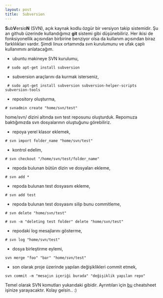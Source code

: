 ```yaml
---
layout: post
title:  Subversion 
---
```


**S**ub**V**ersio**N** (SVN), açık kaynak kodlu özgür bir versiyon takip sistemidir. Şu an github üzerinde kullandığımız **git** sistemi gibi düşünebiliriz.
Her ikisi de fonksiyonellik açısından birbirine benziyor olsa da kullanım açısından biraz farklılıkları vardır. Şimdi linux ortamında svn kurulumunu ve ufak çaplı kullanımını anlatacağım.

- ubuntu makineye SVN kurulumu,

` # sudo apt-get install subversion`

- subversion araçlarını da kurmak isterseniz,

` # sudo apt-get install subversion subversion-helper-scripts subversion-tools`

- repository oluşturma,

` # svnadmin create "home/svn/test" `

home/svn/ dizini altında svn test reposunu oluşturduk. Repomuza baktığımızda svn dosyalarının oluştuğunu görebiliriz.

- repoya yerel klasor eklemek, 

`# svn import folder_name "home/svn/test"`  

- kontrol edelim,

`# svn checkout "/home/svn/test/folder_name"` 

- repoda bulunan bütün dizin ve dosyaları ekleme,

`# svn add * `

- repoda bulunan test dosyasını ekleme,

`# svn add test `

- repoda bulunan test dosyasını silip bunu commitleme,

`# svn delete "home/svn/test"`

`# svn -m "deleting test folder" delete "home/svn/test"` 

- repodaki log mesajlarını gösterme,

`# svn log "home/svn/test"`

- dosya birleştirme eylemi,

`svn merge "foo" "bar" "home/svn/test"`

- son olarak proje üzerinde yapılan değişiklikleri commit etmek,

`svn commit -m "mesajın içeriği burada" "değişiklik yapılan repo"`

Temel olarak SVN komutları yukarıdaki gibidir. Ayrıntıları için [bu](http://www.addedbytes.com/cheat-sheets/subversion-cheat-sheet/) cheatsheet işinize yarayacaktır. Kolay gelsin.. :)



 
 

   








